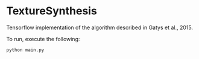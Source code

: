 # TextureSynthesis
Tensorflow implementation of the algorithm described in Gatys et al., 2015.

To run, execute the following:
```python
python main.py
```
